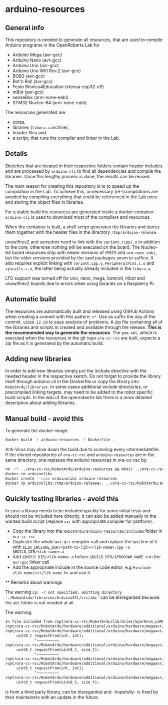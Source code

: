 # arduino-resources

## General info

This repository is needed to generate all resources, that are used to compile Arduino programs in the OpenRoberta Lab for

- Arduino Mega (avr-gcc)
- Arduino Nano (avr-gcc)
- Arduino Uno (avr-gcc)
- Arduino Uno Wifi Rev.2 (avr-gcc)
- BOB3 (avr-gcc)
- Bot'n Roll (avr-gcc)
- Festo Bionics4Education (xtensa-esp32-elf)
- mBot (avr-gcc)
- senseBox (arm-none-eabi)
- STM32 Nucleo-64 (arm-none-eabi)

The resources generated are

- cores,
- libraries (`libora.a` archive),
- header files and
- a script, that runs the compiler and linker in the Lab.

## Details

Sketches that are located in their respective folders contain header includes and are processed by `arduino-cli` to
find all dependencies and compile the libraries. Once this lengthy process is done, the results can be reused.

The main reason for creating this repository is to to speed up the compilation in the Lab. To achieve this,
unnecessary (re-)compilations are avoided by compiling everything that could be referenced in the Lab once and
storing the object files in libraries.

For a stable build the resources are generated inside a docker container. `arduino-cli` is used to download most of
the compilers and resources.

When the container is built, a shell script generates the libraries and stores them together with the header files
in the directory `/tmp/arduino-release`.

unowifirev2 and sensebox need to link with the `variant.c(pp).o` in addition to the core, otherwise nothing will be
executed on the board. The Nucleo-64 board resources ship with newer versions of `CMSIS` and `arm-none-eabi`, but the
older versions provided by the `samd` packages seem to suffice. It also requires explicit linking with `variant.cpp.o`,
`PeripheralPins.c.o` and `syscalls.c.o`, the latter being actually already included in the `libora.a`.

LTO support was turned off for uno, nano, mega, botnroll, mbot and unowifirev2 boards due to errors when using libraries
on a Raspberry Pi.

## Automatic build

The resources are automatically built and released using GitHub Actions when creating a commit with this pattern: `v*`.
Use as suffix the day of the commit, `v2020.12.29` to ease analysis of problems.
A zip file containing all of the libraries and scripts is created and available through the release.
**This is the recommended way to generate the resources**. The `pom.xml`, which is executed when the resources in the git
repo `ora-cc-rsc` are built, expects a zip file as it is generated by the automatic build.

## Adding new libraries

In order to add new libraries simply put the include directive with the needed header in the respective sketch.
Do not forget to provide the library itself through arduino-cli in the Dockerfile or copy the library into `RobotArdu/libraries`.
In some cases additional include directories, or precompiled linking targets, may need to be added to the robot specific build scripts.
In the wiki of the openroberta-lab there is a more detailed description about adding libraries.

## Manual build - avoid this

To generate the docker image:

```bash
docker build -t arduino-resources -f Dockerfile .
```

Anti-Virus may slow down the build due to scanning every intermediatefile. If the cloned repositories of `ora-cc-rsc` and
`arduino-resources` are in the same directory, one replaces the arduino resources in ora-cc-rsc by:

```bash
rm -rf ../ora-cc-rsc/RobotArdu/arduino-resources && mkdir ../ora-cc-rsc/RobotArdu/arduino-resources
docker rm arduinolibs
docker create --name arduinolibs arduino-resources
docker cp arduinolibs:/tmp/arduino-release/. ../ora-cc-rsc/RobotArdu/arduino-resources
```

## Quickly testing libraries - avoid this

In case a library needs to be included quickly for some initial tests and should not be included here directly, it can also be added
manually to the wanted build script (replace `avr` with appropriate compiler for platform).

- Copy the library into the `RobotArdu/arduino-resources/includes` folder in `ora-cc-rsc`
- Duplicate the whole `avr-g++` compiler call and replace the last line of it with `$LIB_INCLUDE_DIR/<path-to-lib>/<lib-name>.cpp -o $BUILD_DIR/<lib-name>.o`
- Add `$BUILD_DIR/<lib-name>.o` before `$BUILD_DIR/$PROGRAM_NAME.o` in the `avr-gcc` linker call
- Add the appropriate include in the source code editor, e.g `#include <lib-name/src/lib-name.h>` and use it

** Remarks about warnings

The warning `cp: -r not specified; omitting directory './RobotArdu/libraries/ArduinoSTL/src/abi'` can be disregarded
because the `abi` folder is not needed at all.

The warning:
```bash
In file included from /opt/ora-cc-rsc/RobotArdu/libraries/SparkFun_LSM6DS3_Breakout/src/SparkFunLSM6DS3.cpp:32:0:
/opt/ora-cc-rsc/RobotArdu/hardware/additional/arduino/hardware/megaavr/1.8.5/libraries/Wire/src/Wire.h: In member function 'status_t LSM6DS3Core::readRegisterRegion(uint8_t*, uint8_t, uint8_t)':
/opt/ora-cc-rsc/RobotArdu/hardware/additional/arduino/hardware/megaavr/1.8.5/libraries/Wire/src/Wire.h:62:13: note: candidate 1: uint8_t TwoWire::requestFrom(int, int)
     uint8_t requestFrom(int, int);
             ^~~~~~~~~~~
/opt/ora-cc-rsc/RobotArdu/hardware/additional/arduino/hardware/megaavr/1.8.5/libraries/Wire/src/Wire.h:60:13: note: candidate 2: virtual uint8_t TwoWire::requestFrom(uint8_t, size_t)
     uint8_t requestFrom(uint8_t, size_t);
             ^~~~~~~~~~~
/opt/ora-cc-rsc/RobotArdu/hardware/additional/arduino/hardware/megaavr/1.8.5/libraries/Wire/src/Wire.h: In member function 'status_t LSM6DS3Core::readRegister(uint8_t*, uint8_t)':
/opt/ora-cc-rsc/RobotArdu/hardware/additional/arduino/hardware/megaavr/1.8.5/libraries/Wire/src/Wire.h:62:13: note: candidate 1: uint8_t TwoWire::requestFrom(int, int)
     uint8_t requestFrom(int, int);
             ^~~~~~~~~~~
/opt/ora-cc-rsc/RobotArdu/hardware/additional/arduino/hardware/megaavr/1.8.5/libraries/Wire/src/Wire.h:60:13: note: candidate 2: virtual uint8_t TwoWire::requestFrom(uint8_t, size_t)
     uint8_t requestFrom(uint8_t, size_t);
```
is from a third party library, can be disregarded and -hopefully- is fixed by their maintainers with an update in the future.
